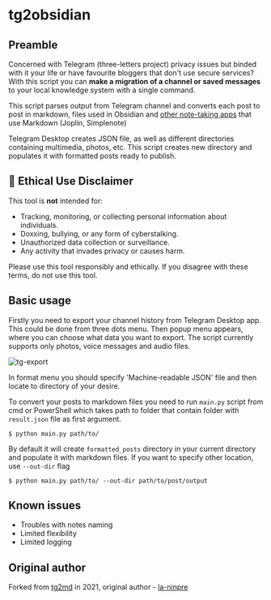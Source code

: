 # tg2obsidian

## Preamble

Concerned with Telegram (three-letters project) privacy issues but binded with it your life or have favourite bloggers that don't use secure services? With this script you can **make a migration of a channel or saved messages** to your local knowledge system with a single command.

This script parses output from Telegram channel and converts each post to post in markdown, files used in Obsidian and [other note-taking apps](https://www.markdownguide.org/tools/) that use Markdown (Joplin, Simplenote)

Telegram Desktop creates JSON file, as well as different directories containing
multimedia, photos, etc. This script creates new directory and populates it with
formatted posts ready to publish.

## 🛑 Ethical Use Disclaimer  

This tool is **not** intended for:  
- Tracking, monitoring, or collecting personal information about individuals.  
- Doxxing, bullying, or any form of cyberstalking.
- Unauthorized data collection or surveillance.
- Any activity that invades privacy or causes harm.  

Please use this tool responsibly and ethically.  If you disagree with these terms, do not use this tool.

## Basic usage

Firstly you need to export your channel history from Telegram Desktop app.
This could be done from three dots menu. Then popup menu appears, where
you can choose what data you want to export. The script currently supports
only photos, voice messages and audio files.

![tg-export](docs/tg-export.png)

In format menu you should specify 'Machine-readable JSON' file and then
locate to directory of your desire.

To convert your posts to markdown files you need to run `main.py` script from cmd or PowerShell
which takes path to folder that contain folder with `result.json` file as first argument.

```console
$ python main.py path/to/
```

By default it will create `formatted_posts` directory in your current directory
and populate it with markdown files. If you want to specify other location,
use `--out-dir` flag

```console
$ python main.py path/to/ --out-dir path/to/post/output
```

## Known issues
- Troubles with notes naming
- Limited flexibility
- Limited logging

## Original author

Forked from [tg2md](https://github.com/la-ninpre/tg2md) in 2021, original author - [la-ninpre](https://github.com/la-ninpre)
